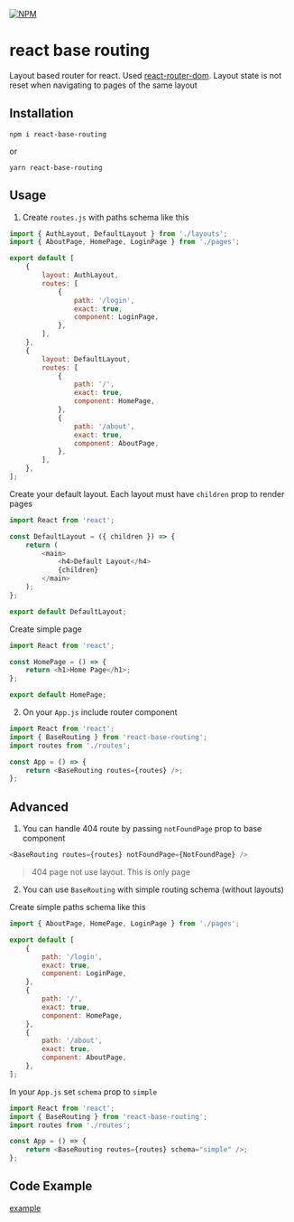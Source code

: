 [![NPM](https://img.shields.io/npm/v/react-base-routing.svg)](https://www.npmjs.com/package/react-base-routing)

# react base routing

Layout based router for react. Used [react-router-dom](https://www.npmjs.com/package/react-router-dom). Layout state is not reset when navigating to pages of the same layout

## Installation

```
npm i react-base-routing
```

or

```
yarn react-base-routing
```

## Usage

1. Create `routes.js` with paths schema like this

```js
import { AuthLayout, DefaultLayout } from './layouts';
import { AboutPage, HomePage, LoginPage } from './pages';

export default [
    {
        layout: AuthLayout,
        routes: [
            {
                path: '/login',
                exact: true,
                component: LoginPage,
            },
        ],
    },
    {
        layout: DefaultLayout,
        routes: [
            {
                path: '/',
                exact: true,
                component: HomePage,
            },
            {
                path: '/about',
                exact: true,
                component: AboutPage,
            },
        ],
    },
];
```

Create your default layout. Each layout must have `children` prop to render pages

```js
import React from 'react';

const DefaultLayout = ({ children }) => {
    return (
        <main>
            <h4>Default Layout</h4>
            {children}
        </main>
    );
};

export default DefaultLayout;
```

Create simple page

```js
import React from 'react';

const HomePage = () => {
    return <h1>Home Page</h1>;
};

export default HomePage;
```

2. On your `App.js` include router component

```js
import React from 'react';
import { BaseRouting } from 'react-base-routing';
import routes from './routes';

const App = () => {
    return <BaseRouting routes={routes} />;
};
```

## Advanced

1. You can handle 404 route by passing `notFoundPage` prop to base component

```js
<BaseRouting routes={routes} notFoundPage={NotFoundPage} />
```

> 404 page not use layout. This is only page

2. You can use `BaseRouting` with simple routing schema (without layouts)

Create simple paths schema like this

```js
import { AboutPage, HomePage, LoginPage } from './pages';

export default [
    {
        path: '/login',
        exact: true,
        component: LoginPage,
    },
    {
        path: '/',
        exact: true,
        component: HomePage,
    },
    {
        path: '/about',
        exact: true,
        component: AboutPage,
    },
];
```

In your `App.js` set `schema` prop to `simple`

```js
import React from 'react';
import { BaseRouting } from 'react-base-routing';
import routes from './routes';

const App = () => {
    return <BaseRouting routes={routes} schema="simple" />;
};
```

## Code Example

[example](https://github.com/Aventhor/react-base-routing/tree/master/demo)
